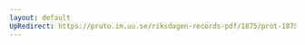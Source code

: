 ```yaml
---
layout: default
UpRedirect: https://pruto.im.uu.se/riksdagen-records-pdf/1875/prot-1875--fk--001/prot-1875--fk--001_004.pdf
---
```

